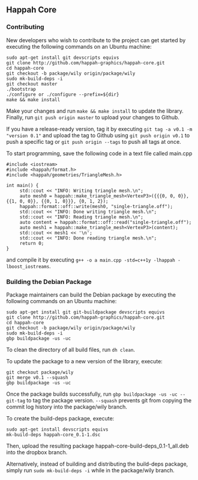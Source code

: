 ## Happah Core

### Contributing

New developers who wish to contribute to the project can get started by executing the following commands on an Ubuntu machine:

```
sudo apt-get install git devscripts equivs
git clone http://github.com/happah-graphics/happah-core.git
cd happah-core
git checkout -b package/wily origin/package/wily
sudo mk-build-deps -i
git checkout master
./bootstrap
./configure or ./configure --prefix=${dir}
make && make install
```

Make your changes and run ``` make && make install ``` to update the library.  Finally, run ``` git push origin master ``` to upload your changes to Github.

If you have a release-ready version, tag it by executing ``` git tag -a v0.1 -m "version 0.1" ``` and upload the tag to Github using ``` git push origin v0.1 ``` to push a specific tag or ``` git push origin --tags ``` to push all tags at once.

To start programming, save the following code in a text file called main.cpp

```
#include <iostream>
#include <happah/format.h>
#include <happah/geometries/TriangleMesh.h>

int main() {
     std::cout << "INFO: Writing triangle mesh.\n";
     auto mesh0 = happah::make_triangle_mesh<VertexP3>({{{0, 0, 0}}, {{1, 0, 0}}, {{0, 1, 0}}}, {0, 1, 2});
     happah::format::off::write(mesh0, "single-triangle.off");
     std::cout << "INFO: Done writing triangle mesh.\n";
     std::cout << "INFO: Reading triangle mesh.\n";
     auto content = happah::format::off::read("single-triangle.off");
     auto mesh1 = happah::make_triangle_mesh<VertexP3>(content);
     std::cout << mesh1 << '\n';
     std::cout << "INFO: Done reading triangle mesh.\n";
     return 0;
}
```

and compile it by executing ``` g++ -o a main.cpp -std=c++1y -lhappah -lboost_iostreams ```.

### Building the Debian Package

Package maintainers can build the Debian package by executing the following commands on an Ubuntu machine:

```
sudo apt-get install git git-buildpackage devscripts equivs
git clone http://github.com/happah-graphics/happah-core.git
cd happah-core
git checkout -b package/wily origin/package/wily
sudo mk-build-deps -i
gbp buildpackage -us -uc
```

To clean the directory of all build files, run ``` dh clean ```.

To update the package to a new version of the library, execute:

```
git checkout package/wily
git merge v0.1 --squash
gbp buildpackage -us -uc
```

Once the package builds successfully, run ``` gbp buildpackage -us -uc --git-tag ``` to tag the package version.  ``` --squash ``` prevents git from copying the commit log history into the package/wily branch.

To create the build-deps package, execute:

```
sudo apt-get install devscripts equivs
mk-build-deps happah-core_0.1-1.dsc
```

Then, upload the resulting package happah-core-build-deps_0.1-1_all.deb into the dropbox branch.

Alternatively, instead of building and distributing the build-deps package, simply run ``` sudo mk-build-deps -i ``` while in the package/wily branch.

